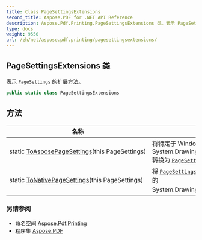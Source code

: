```yaml
---
title: Class PageSettingsExtensions
second_title: Aspose.PDF for .NET API Reference
description: Aspose.Pdf.Printing.PageSettingsExtensions 类。表示 PageSettings 的扩展方法
type: docs
weight: 9550
url: /zh/net/aspose.pdf.printing/pagesettingsextensions/
---
```

## PageSettingsExtensions 类

表示 [`PageSettings`](../pagesettings/) 的扩展方法。

```csharp
public static class PageSettingsExtensions
```

## 方法

| 名称 | 描述 |
| --- | --- |
| static [ToAsposePageSettings](../../aspose.pdf.printing/pagesettingsextensions/toasposepagesettings/)(this PageSettings) | 将特定于 Windows 的 System.Drawing.Printing.PageSettings 转换为 [`PageSettings`](../pagesettings/)。 |
| static [ToNativePageSettings](../../aspose.pdf.printing/pagesettingsextensions/tonativepagesettings/)(this PageSettings) | 将 [`PageSettings`](../pagesettings/) 转换为特定于 Windows 的 System.Drawing.Printing.PageSettings。 |

### 另请参阅

* 命名空间 [Aspose.Pdf.Printing](../../aspose.pdf.printing/)
* 程序集 [Aspose.PDF](../../)